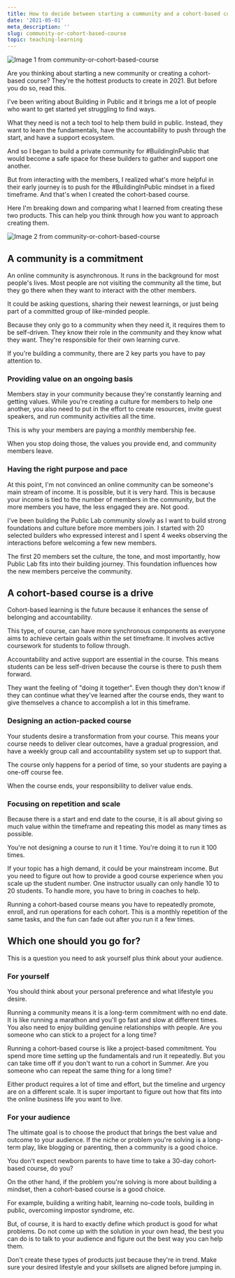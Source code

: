 ```yaml
---
title: How to decide between starting a community and a cohort-based course
date: '2021-05-01'
meta_description: ''
slug: community-or-cohort-based-course
topic: teaching-learning
---
```


<img src="/images/blog/community-or-cohort-based-course-1.jpeg" alt="Image 1 from community-or-cohort-based-course" class="cover-image" />

Are you thinking about starting a new community or creating a cohort-based course? They're the hottest products to create in 2021. But before you do so, read this.

I've been writing about Building in Public and it brings me a lot of people who want to get started yet struggling to find ways.

What they need is not a tech tool to help them build in public. Instead, they want to learn the fundamentals, have the accountability to push through the start, and have a support ecosystem.

And so I began to build a private community for #BuildingInPublic that would become a safe space for these builders to gather and support one another.

But from interacting with the members, I realized what's more helpful in their early journey is to push for the #BuildingInPublic mindset in a fixed timeframe. And that's when I created the cohort-based course.

Here I'm breaking down and comparing what I learned from creating these two products. This can help you think through how you want to approach creating them.

<img src="/images/blog/community-or-cohort-based-course-2.png" alt="Image 2 from community-or-cohort-based-course" />

## A community is a commitment
An online community is asynchronous. It runs in the background for most people's lives. Most people are not visiting the community all the time, but they go there when they want to interact with the other members.

It could be asking questions, sharing their newest learnings, or just being part of a committed group of like-minded people.

Because they only go to a community when they need it, it requires them to be self-driven. They know their role in the community and they know what they want. They're responsible for their own learning curve.

If you're building a community, there are 2 key parts you have to pay attention to.

### Providing value on an ongoing basis

Members stay in your community because they're constantly learning and getting values. While you're creating a culture for members to help one another, you also need to put in the effort to create resources, invite guest speakers, and run community activities all the time.

This is why your members are paying a monthly membership fee.

When you stop doing those, the values you provide end, and community members leave.

### Having the right purpose and pace

At this point, I'm not convinced an online community can be someone's main stream of income. It is possible, but it is very hard. This is because your income is tied to the number of members in the community, but the more members you have, the less engaged they are. Not good.

I've been building the Public Lab community slowly as I want to build strong foundations and culture before more members join. I started with 20 selected builders who expressed interest and I spent 4 weeks observing the interactions before welcoming a few new members.

The first 20 members set the culture, the tone, and most importantly, how Public Lab fits into their building journey. This foundation influences how the new members perceive the community.

## A cohort-based course is a drive
Cohort-based learning is the future because it enhances the sense of belonging and accountability.

This type, of course, can have more synchronous components as everyone aims to achieve certain goals within the set timeframe. It involves active coursework for students to follow through.

Accountability and active support are essential in the course. This means students can be less self-driven because the course is there to push them forward.

They want the feeling of "doing it together". Even though they don't know if they can continue what they've learned after the course ends, they want to give themselves a chance to accomplish a lot in this timeframe.

### Designing an action-packed course
Your students desire a transformation from your course. This means your course needs to deliver clear outcomes, have a gradual progression, and have a weekly group call and accountability system set up to support that.

The course only happens for a period of time, so your students are paying a one-off course fee.

When the course ends, your responsibility to deliver value ends.

### Focusing on repetition and scale
Because there is a start and end date to the course, it is all about giving so much value within the timeframe and repeating this model as many times as possible.

You're not designing a course to run it 1 time. You're doing it to run it 100 times.

If your topic has a high demand, it could be your mainstream income. But you need to figure out how to provide a good course experience when you scale up the student number. One instructor usually can only handle 10 to 20 students. To handle more, you have to bring in coaches to help.

Running a cohort-based course means you have to repeatedly promote, enroll, and run operations for each cohort. This is a monthly repetition of the same tasks, and the fun can fade out after you run it a few times.

## Which one should you go for?

This is a question you need to ask yourself plus think about your audience.

### For yourself

You should think about your personal preference and what lifestyle you desire.

Running a community means it is a long-term commitment with no end date. It is like running a marathon and you'll go fast and slow at different times. You also need to enjoy building genuine relationships with people. Are you someone who can stick to a project for a long time?

Running a cohort-based course is like a project-based commitment. You spend more time setting up the fundamentals and run it repeatedly. But you can take time off if you don't want to run a cohort in Summer. Are you someone who can repeat the same thing for a long time?

Either product requires a lot of time and effort, but the timeline and urgency are on a different scale. It is super important to figure out how that fits into the online business life you want to live.

### For your audience

The ultimate goal is to choose the product that brings the best value and outcome to your audience. If the niche or problem you're solving is a long-term play, like blogging or parenting, then a community is a good choice.

You don't expect newborn parents to have time to take a 30-day cohort-based course, do you?

On the other hand, if the problem you're solving is more about building a mindset, then a cohort-based course is a good choice.

For example, building a writing habit, learning no-code tools, building in public, overcoming impostor syndrome, etc.

But, of course, it is hard to exactly define which product is good for what problems. Do not come up with the solution in your own head, the best you can do is to talk to your audience and figure out the best way you can help them.

Don't create these types of products just because they're in trend. Make sure your desired lifestyle and your skillsets are aligned before jumping in.
